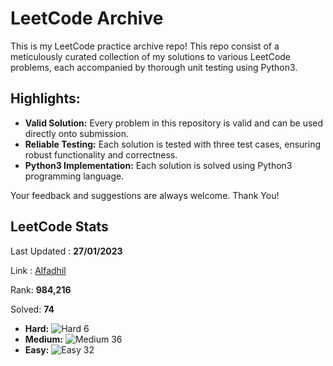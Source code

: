 # LeetCode Archive

This is my LeetCode practice archive repo! This repo consist of a meticulously curated collection of my solutions to various LeetCode problems, each accompanied by thorough unit testing using Python3.

## Highlights:

- **Valid Solution:** Every problem in this repository is valid and can be used directly onto submission.
- **Reliable Testing:** Each solution is tested with three test cases, ensuring robust functionality and correctness.
- **Python3 Implementation:** Each solution is solved using Python3 programming language.

Your feedback and suggestions are always welcome. Thank You!

## LeetCode Stats
Last Updated : **27/01/2023**

Link : [Alfadhil](https://leetcode.com/user8794XI/)

Rank: **984,216**

Solved: **74**

- **Hard:** ![Hard](https://via.placeholder.com/15/FF0000/000000?text=+) 6
- **Medium:** ![Medium](https://via.placeholder.com/15/FFD700/000000?text=+) 36
- **Easy:** ![Easy](https://via.placeholder.com/15/008000/000000?text=+) 32
